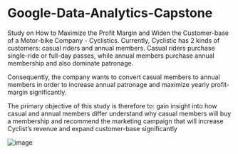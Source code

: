# Google-Data-Analytics-Capstone
Study on How to Maximize the Profit Margin and Widen the Customer-base of a Motor-bike Company - Cyclistics.
Currently, Cyclistic has 2 kinds of customers: casual riders and annual members.
Casual riders purchase single-ride or full-day passes, while annual members purchase annual membership and also dominate patronage.

Consequently, the company wants to convert casual members to annual members in order to increase annual patronage and maximize yearly profit-margin significantly.

The primary objective of this study is therefore to:
gain insight into how  casual and annual members differ
understand why casual members will buy a membership 
and recommend the marketing campaign that will increase Cyclist’s revenue and expand customer-base significantly

![image](https://github.com/oybello/Google-Data-Analytics-Capstone/assets/86603958/ca0a943f-8f72-46c1-b0eb-daec7284acc4)

